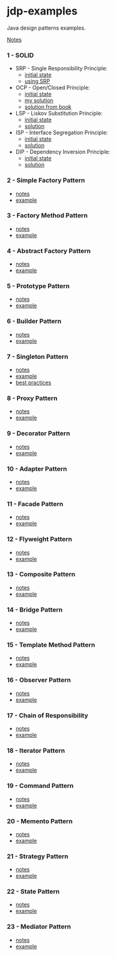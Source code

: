 # jdp-examples
Java design patterns examples.

[Notes](notes/index.md)

### 1 - SOLID
* SRP - Single Responsibility Principle: 
    * [initial state](src/main/java/learn/dp/jdpexamples/c01solid/srp/initial)
    * [using SRP](src/main/java/learn/dp/jdpexamples/c01solid/srp/usingsrp)
* OCP - Open/Closed Principle: 
    * [initial state](src/main/java/learn/dp/jdpexamples/c01solid/ocp/initial)
    * [my solution](src/main/java/learn/dp/jdpexamples/c01solid/ocp/mysolution)
    * [solution from book](src/main/java/learn/dp/jdpexamples/c01solid/ocp/booksolution)
* LSP - Liskov Substitution Principle: 
    * [initial state](src/main/java/learn/dp/jdpexamples/c01solid/lsp/initial)
    * [solution](src/main/java/learn/dp/jdpexamples/c01solid/lsp/solution)
* ISP - Interface Segregation Principle: 
    * [initial state](src/main/java/learn/dp/jdpexamples/c01solid/isp/initial)
    * [solution](src/main/java/learn/dp/jdpexamples/c01solid/isp/solution)
* DIP - Dependency Inversion Principle: 
    * [initial state](src/main/java/learn/dp/jdpexamples/c01solid/dip/initial)
    * [solution](src/main/java/learn/dp/jdpexamples/c01solid/dip/solution)

### 2 - Simple Factory Pattern
* [notes](notes/c02simpleFactory.md)
* [example](src/main/java/learn/dp/jdpexamples/c02simplefactory)

### 3 - Factory Method Pattern
* [notes](notes/c03factoryMethod.md)
* [example](src/main/java/learn/dp/jdpexamples/c03factorymethod)

### 4 - Abstract Factory Pattern
* [notes](notes/c04abstractFactory.md)
* [example](src/main/java/learn/dp/jdpexamples/c04abstractfactory)

### 5 - Prototype Pattern
* [notes](notes/c05prototype.md)
* [example](/src/main/java/learn/dp/jdpexamples/c05prototype)

### 6 - Builder Pattern
* [notes](notes/c06builder.md)
* [example](src/main/java/learn/dp/jdpexamples/c06builder)

### 7 - Singleton Pattern
* [notes](notes/c07singleton.md)
* [example](src/main/java/learn/dp/jdpexamples/c07singleton)
* [best practices](https://www.journaldev.com/1377/java-singleton-design-pattern-best-practices-examples)

### 8 - Proxy Pattern
* [notes](notes/c08proxy.md)
* [example](src/main/java/learn/dp/jdpexamples/c08proxy)

### 9 - Decorator Pattern
* [notes](notes/c09decorator.md)
* [example](src/main/java/learn/dp/jdpexamples/c09decorator)

### 10 - Adapter Pattern
* [notes](notes/c10adapter.md)
* [example](src/main/java/learn/dp/jdpexamples/c10adapter)

### 11 - Facade Pattern
* [notes](notes/c11facade.md)
* [example](src/main/java/learn/dp/jdpexamples/c11facade)

### 12 - Flyweight Pattern
* [notes](notes/c12flyweight.md)
* [example](src/main/java/learn/dp/jdpexamples/c12flyweight)

### 13 - Composite Pattern
* [notes](notes/c13composite.md)
* [example](src/main/java/learn/dp/jdpexamples/c13composite)

### 14 - Bridge Pattern
* [notes](notes/c14bridge.md)
* [example](src/main/java/learn/dp/jdpexamples/c14bridge)

### 15 - Template Method Pattern
* [notes](notes/c15templatemethod.md)
* [example](src/main/java/learn/dp/jdpexamples/c15templatemethod)

### 16 - Observer Pattern
* [notes](notes/c16observer.md)
* [example](src/main/java/learn/dp/jdpexamples/c16observer)

### 17 - Chain of Responsibility
* [notes](notes/c17chainofresponsibility.md)
* [example](src/main/java/learn/dp/jdpexamples/c17chainofresponsibility)

### 18 - Iterator Pattern
* [notes](notes/c18iterator.md)
* [example](src/main/java/learn/dp/jdpexamples/c18iterator)

### 19 - Command Pattern
* [notes](notes/c19command.md)
* [example](src/main/java/learn/dp/jdpexamples/c19command)

### 20 - Memento Pattern
* [notes](notes/c20memento.md)
* [example](src/main/java/learn/dp/jdpexamples/c20memento)

### 21 - Strategy Pattern
* [notes](notes/c21strategy.md)
* [example](src/main/java/learn/dp/jdpexamples/c21strategy)

### 22 - State Pattern
* [notes](notes/c22state.md)
* [example](src/main/java/learn/dp/jdpexamples/c22state)

### 23 - Mediator Pattern
* [notes](notes/c23mediator.md)
* [example](src/main/java/learn/dp/jdpexamples/c23mediator)
